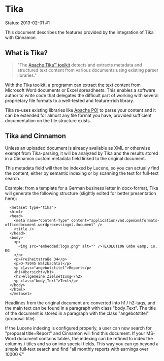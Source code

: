 # Tika

Status: 2013-02-01 #1

This document describes the features provided by the integration of Tika with Cinnamon.

## What is Tika?

> "The [Apache Tika™ toolkit](http://tika.apache.org/) detects and extracts metadata and structured text content from various documents using existing parser libraries."

With the Tika toolkit, a programm can extract the text content from Microsoft Word documents or Excel spreadheets.
This enables a software author to write code that delegates the difficult part of working with several proprietary 
file formats to a well-tested and feature-rich library.

Tika re-uses existing libraries like [Apache POI](http://poi.apache.org/) to parse your content and it 
can be extended for almost any file format you have, provided sufficient documentation on the file structure 
exists.

## Tika and Cinnamon

Unless an uploaded document is already available as XML or otherwise exempt from Tika-parsing,
it will be analyzed by Tika and the results stored in a Cinnamon custom metadata field linked
to the original document.

This metadata field will then be indexed by Lucene, so you can actually find the content, either
by semantic indexing or by scanning the text for full-text search.

Example: from a template for a German business letter in docx-format, Tika will generate the following structure
(slightly edited for better presentation here):

	  <metaset type="tika">
	  <html>
      <head>
        <meta name="Content-Type" content="application/vnd.openxmlformats-officedocument.wordprocessingml.document" />
        <title />
      </head>
      <body>
        <p>
          <img src="embedded:logo.png" alt="" />TEXOLUTION GmbH &amp; Co. KG
		</p>
        <p>Freiheitstraße 34</p>
        <p>D-75045 Walzbachtal</p>
        <p class="angebotstitel">Report</p>
        <h1>Übersicht</h1>
        <h2>Allgemeine Zielsetzung</h2>
        <p class="body_Text">Text</p>		
	  </body>
      </html>
      </metaset>
	  
Headlines from the original document are converted into h1 / h2-tags, and the main text can be found in a
paragraph with class "body_Text". The title of the document is stored in a paragraph with the class "angebotstitel" (proposal title).

If the Lucene indexing is configured properly, a user can now search for "proposal title=Report" and Cinnamon will
find this document. If your MS-Word document contains tables, the indexing can be refined to index the columns / titles and
so on into special fields. This way you can go beyond a simple full-text search and find "all monthly reports with earnings over 10000 €"



